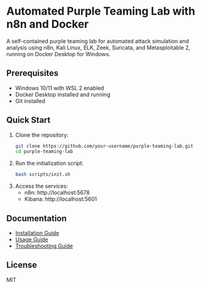 # Automated Purple Teaming Lab with n8n and Docker

A self-contained purple teaming lab for automated attack simulation and analysis using n8n, Kali Linux, ELK, Zeek, Suricata, and Metasploitable 2, running on Docker Desktop for Windows.

## Prerequisites
- Windows 10/11 with WSL 2 enabled
- Docker Desktop installed and running
- Git installed

## Quick Start
1. Clone the repository:
   ```bash
   git clone https://github.com/your-username/purple-teaming-lab.git
   cd purple-teaming-lab
   ```
2. Run the initialization script:
   ```bash
   bash scripts/init.sh
   ```
3. Access the services:
   - n8n: http://localhost:5678
   - Kibana: http://localhost:5601

## Documentation
- [Installation Guide](install_guide.md)
- [Usage Guide](usage_guide.md)
- [Troubleshooting Guide](troubleshooting_guide.md)

## License
MIT